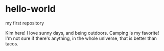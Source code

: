 # hello-world
my first repository

Kim here! I love sunny days, and being outdoors. Camping is my favorite!
I'm not sure if there's anything, in the whole universe, that is better than tacos.
